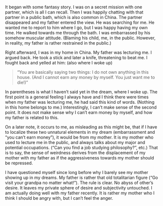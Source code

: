 It began with some fantasy story. I was on a secret mission with one partner, which is all I can recall. Then I was happily chatting with that partner in a public bath, which is also common in China. The partner disappeared and my father entered the view. He was searching for me. He wanted me to report to him where I go, but I was happy having my own time. He walked towards me through the bath. I was embarrassed by his somehow muscular attitude. (Blaming his child, me, in the public. However, in reality, my father is rather restrained in the public.)

Right afterward, I was in my home in China. My father was lecturing me. I argued back. He took a stick and later a knife, threatening to beat me. I fought back and yelled at him: (also where I woke up)

> “You are basically saying two things: I do not own anything in this house. (And I cannot earn any money by myself. You just want me to die!)”

In parentheses is what I haven’t said yet in the dream, where I woke up. The first point is a general feeling I always have and I think there were times when my father was lecturing me, he had said this kind of words. (Nothing in this home belongs to me.) Interestingly, I can’t make sense of the second point. It does not make sense why I can’t earn money by myself, and how my father is related to this. 

On a later note, it occurs to me, as misleading as this might be, that if I have to localize these two unnatural elements in my dream (embarrassment and “you can’t earn money”), it would be from my mother. It is my mother who used to lecture me in the public, and always talks about my major and potential occupations. (“Can you find a job studying philosophy?”, etc.) That is to say, the sense of weirdness derives from the displacement of my mother with my father as if the aggressiveness towards my mother should be repressed. 

I have questioned myself since long before why I barely see my mother showing up in my dreams. My father is rather that old totalitarian figure (“Go visit your grandpa no matter what!”). The rule is clear. No abyss of other’s desire. It leaves my private sphere of desire and subjectivity untouched. I am actually doing well with my father recently. It is rather my mother who I think I should be angry with, but I can’t feel the anger.